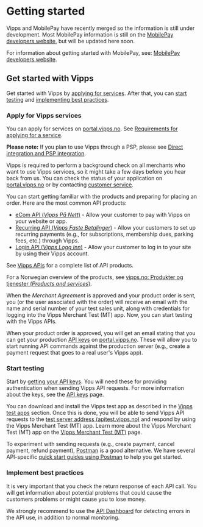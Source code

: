 <!-- START_METADATA
---
title: Getting started
sidebar_label: Getting started
sidebar_position: 2
description: Getting started
pagination_next: null
pagination_prev: null
---
END_METADATA -->

# Getting started

Vipps and MobilePay have recently merged so the information is still under development.
Most MobilePay information is still on the
[MobilePay developers website](https://developer.mobilepay.dk/), but will be updated here soon.

For information about getting started with MobilePay, see: [MobilePay developers website](https://developer.mobilepay.dk/).

## Get started with Vipps

Get started with Vipps by [applying for services](#apply-for-vipps-services).
After that, you can [start testing](#start-testing) and [implementing best practices](#implement-best-practices).

### Apply for Vipps services

You can apply for services on [portal.vipps.no](https://portal.vipps.no).
See
[Requirements for applying for a service](./common-topics/requirements.md).

**Please note:** If you plan to use Vipps through a PSP, please see [Direct integration and PSP integration](./common-topics/direct-vs-psp.md).

Vipps is required to perform a background check on all merchants who want to use Vipps services, so it might take a few days before you hear back from us.
You can check the status of your application on [portal.vipps.no](https://portal.vipps.no) or
by contacting [customer service](https://www.vipps.no/kontakt-oss/bedrift/).

You can start getting familiar with the products and preparing for placing an order.
Here are the most common API products:

- [eCom API (_Vipps På Nett_)](/docs/APIs/ecom-api) - Allow your customer to pay with Vipps on your website or app.
- [Recurring API (_Vipps Faste Betalinger_)](/docs/APIs/recurring-api) - Allow your customers to set up recurring payments (e.g., for subscriptions, membership dues, parking fees, etc.) through Vipps.
- [Login API (_Vipps Logg Inn_)](/docs/APIs/login-api) - Allow your customer to log in to your site by using their Vipps account.

See [Vipps APIs](/docs/APIs) for a complete list of API products.

For a Norwegian overview of the products, see [vipps.no: Produkter og tjenester (_Products and services_)](https://vipps.no/produkter-og-tjenester/bedrift/).

When the _Merchant Agreement_ is approved and your product order is sent,
you (or the user associated with the order) will receive an email
with the name and serial number of your test sales unit, along with credentials for logging into the
Vipps Merchant Test (MT) app. Now, you can start testing with the Vipps APIs.

When your product order is approved, you will get an email stating that you can
get your production [API keys](./common-topics/api-keys.md) on [portal.vipps.no](https://portal.vipps.no).
These will allow you to start running API commands against the production server (e.g., create a payment request that goes to a real user's Vipps app).

### Start testing

Start by [getting your API keys](./common-topics/api-keys#getting-the-api-keys).
You will need these for providing authentication when sending Vipps API requests.
For more information about the keys, see the [API keys](./common-topics/api-keys.md) page.

You can download and install the Vipps test app as described in the [Vipps test apps](./test-environment.md#vipps-test-apps) section.
Once this is done, you will be able to send Vipps API requests to the [test server address (apitest.vipps.no)](./test-environment.md#test-server)
and respond by using the Vipps Merchant Test (MT) app. Learn more about the Vipps Merchant Test (MT) app on the [Vipps Merchant Test (MT)](test-environment.md) page.

To experiment with sending requests (e.g., create payment, cancel payment, refund payment), [Postman](https://learning.postman.com/docs/getting-started/introduction/) is a good alternative. We have several API-specific [quick start guides using Postman](quick-start-guides.md) to help you get started.

### Implement best practices

It is very important that you check the return response of each API call.
You will get information about potential problems that could cause the customers problems or might cause you to lose money.

We strongly recommend to use the [API Dashboard](./developer-resources/api-dashboard.md) for detecting errors in the API use,
in addition to normal monitoring.
